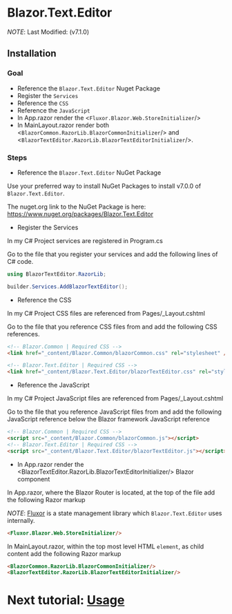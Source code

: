 # Blazor.Text.Editor
*NOTE*: Last Modified: (v7.1.0)

## Installation

### Goal

- Reference the `Blazor.Text.Editor` Nuget Package
- Register the `Services`
- Reference the `CSS`
- Reference the `JavaScript`
- In App.razor render the &lt;`Fluxor.Blazor.Web.StoreInitializer`/&gt;
- In MainLayout.razor render both &lt;`BlazorCommon.RazorLib.BlazorCommonInitializer`/&gt; and &lt;`BlazorTextEditor.RazorLib.BlazorTextEditorInitializer`/&gt;.

### Steps
- Reference the `Blazor.Text.Editor` NuGet Package

Use your preferred way to install NuGet Packages to install v7.0.0 of `Blazor.Text.Editor`.

The nuget.org link to the NuGet Package is here: https://www.nuget.org/packages/Blazor.Text.Editor

- Register the Services

In my C# Project services are registered in Program.cs

Go to the file that you register your services and add the following lines of C# code.

```csharp
using BlazorTextEditor.RazorLib;

builder.Services.AddBlazorTextEditor();
```

- Reference the CSS

In my C# Project CSS files are referenced from Pages/_Layout.cshtml

Go to the file that you reference CSS files from and add the following CSS references.

```html
<!-- Blazor.Common | Required CSS -->
<link href="_content/Blazor.Common/blazorCommon.css" rel="stylesheet" />

<!-- Blazor.Text.Editor | Required CSS -->
<link href="_content/Blazor.Text.Editor/blazorTextEditor.css" rel="stylesheet" />
```

- Reference the JavaScript

In my C# Project JavaScript files are referenced from Pages/_Layout.cshtml

Go to the file that you reference JavaScript files from and add the following JavaScript reference below the Blazor framework JavaScript reference

```html
<!-- Blazor.Common | Required CSS -->
<script src="_content/Blazor.Common/blazorCommon.js"></script>
<!-- Blazor.Text.Editor | Required CSS -->
<script src="_content/Blazor.Text.Editor/blazorTextEditor.js"></script>
```

- In App.razor render the <BlazorTextEditor.RazorLib.BlazorTextEditorInitializer/> Blazor component

In App.razor, where the Blazor Router is located, at the top of the file add the following Razor markup

*NOTE*: [Fluxor](https://github.com/mrpmorris/Fluxor) is a state management library which `Blazor.Text.Editor` uses internally.

```html
<Fluxor.Blazor.Web.StoreInitializer/>
```

In MainLayout.razor, within the top most level HTML `element`, as child content add the following Razor markup

```html
<BlazorCommon.RazorLib.BlazorCommonInitializer/>
<BlazorTextEditor.RazorLib.BlazorTextEditorInitializer/>
```

# Next tutorial: [Usage](/Documentation/10_USAGE.md)